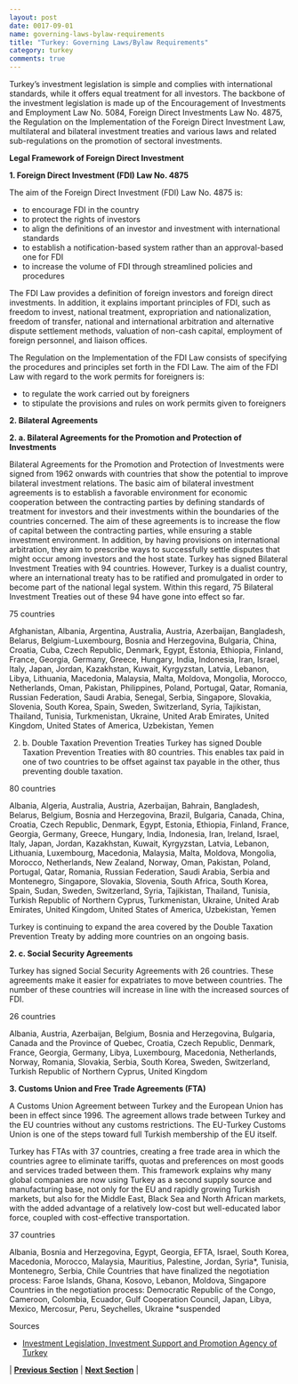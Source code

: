 ```yaml
---
layout: post
date: 0017-09-01
name: governing-laws-bylaw-requirements
title: "Turkey: Governing Laws/Bylaw Requirements"
category: turkey
comments: true
---
```


Turkey’s investment legislation is simple and complies with international standards, while it offers equal treatment for all investors. The backbone of the investment legislation is made up of the Encouragement of Investments and Employment Law No. 5084, Foreign Direct Investments Law No. 4875, the Regulation on the Implementation of the Foreign Direct Investment Law, multilateral and bilateral investment treaties and various laws and related sub-regulations on the promotion of sectoral investments.

__Legal Framework of Foreign Direct Investment__

__1. Foreign Direct Investment (FDI) Law No. 4875__
 
The aim of the Foreign Direct Investment (FDI) Law No. 4875 is: 

  - to encourage FDI in the country
  - to protect the rights of investors
  - to align the definitions of an investor and investment with international standards
  - to establish a notification-based system rather than an approval-based one for FDI
  - to increase the volume of FDI through streamlined policies and procedures

The FDI Law provides a definition of foreign investors and foreign direct investments. In addition, it explains important principles of FDI, such as freedom to invest, national treatment, expropriation and nationalization, freedom of transfer, national and international arbitration and alternative dispute settlement methods, valuation of non-cash capital, employment of foreign personnel, and liaison offices.

The Regulation on the Implementation of the FDI Law consists of specifying the procedures and principles set forth in the FDI Law. The aim of the FDI Law with regard to the work permits for foreigners is:

  - to regulate the work carried out by foreigners
  - to stipulate the provisions and rules on work permits given to foreigners

__2. Bilateral Agreements__

__2. a. Bilateral Agreements for the Promotion and Protection of Investments__

Bilateral Agreements for the Promotion and Protection of Investments were signed from 1962 onwards with countries that show the potential to improve bilateral investment relations. The basic aim of bilateral investment agreements is to establish a favorable environment for economic cooperation between the contracting parties by defining standards of treatment for investors and their investments within the boundaries of the countries concerned. The aim of these agreements is to increase the flow of capital between the contracting parties, while ensuring a stable investment environment. In addition, by having provisions on international arbitration, they aim to prescribe ways to successfully settle disputes that might occur among investors and the host state. Turkey has signed Bilateral Investment Treaties with 94 countries. However, Turkey is a dualist country, where an international treaty has to be ratified and promulgated in order to become part of the national legal system. Within this regard, 75 Bilateral Investment Treaties out of these 94 have gone into effect so far.

75 countries

Afghanistan, Albania, Argentina, Australia, Austria, Azerbaijan, Bangladesh, Belarus, Belgium-Luxembourg, Bosnia and Herzegovina, Bulgaria, China, Croatia, Cuba, Czech Republic, Denmark, Egypt, Estonia, Ethiopia, Finland, France, Georgia, Germany, Greece, Hungary, India, Indonesia, Iran, Israel, Italy, Japan, Jordan, Kazakhstan, Kuwait, Kyrgyzstan, Latvia, Lebanon, Libya, Lithuania, Macedonia, Malaysia, Malta, Moldova, Mongolia, Morocco, Netherlands, Oman, Pakistan, Philippines, Poland, Portugal, Qatar, Romania, Russian Federation, Saudi Arabia, Senegal, Serbia, Singapore, Slovakia, Slovenia, South Korea, Spain, Sweden, Switzerland, Syria, Tajikistan, Thailand, Tunisia, Turkmenistan, Ukraine, United Arab Emirates, United Kingdom, United States of America, Uzbekistan, Yemen

2. b. Double Taxation Prevention Treaties
Turkey has signed Double Taxation Prevention Treaties with 80 countries. This enables tax paid in one of two countries to be offset against tax payable in the other, thus preventing double taxation.

80 countries

Albania, Algeria, Australia, Austria, Azerbaijan, Bahrain, Bangladesh, Belarus, Belgium, Bosnia and Herzegovina, Brazil, Bulgaria, Canada, China, Croatia, Czech Republic, Denmark, Egypt, Estonia, Ethiopia, Finland, France, Georgia, Germany, Greece, Hungary, India, Indonesia, Iran, Ireland, Israel, Italy, Japan, Jordan, Kazakhstan, Kuwait, Kyrgyzstan, Latvia, Lebanon, Lithuania, Luxembourg, Macedonia, Malaysia, Malta, Moldova, Mongolia, Morocco, Netherlands, New Zealand, Norway, Oman, Pakistan, Poland, Portugal, Qatar, Romania, Russian Federation, Saudi Arabia, Serbia and Montenegro, Singapore, Slovakia, Slovenia, South Africa, South Korea, Spain, Sudan, Sweden, Switzerland, Syria, Tajikistan, Thailand, Tunisia, Turkish Republic of Northern Cyprus, Turkmenistan, Ukraine, United Arab Emirates, United Kingdom, United States of America, Uzbekistan, Yemen 

Turkey is continuing to expand the area covered by the Double Taxation Prevention Treaty by adding more countries on an ongoing basis.

__2. c. Social Security Agreements__

Turkey has signed Social Security Agreements with 26 countries. These agreements make it easier for expatriates to move between countries. The number of these countries will increase in line with the increased sources of FDI.

26 countries

Albania, Austria, Azerbaijan, Belgium, Bosnia and Herzegovina, Bulgaria, Canada and the Province of Quebec, Croatia, Czech Republic, Denmark, France, Georgia, Germany, Libya, Luxembourg, Macedonia, Netherlands, Norway, Romania, Slovakia, Serbia, South Korea, Sweden, Switzerland, Turkish Republic of Northern Cyprus, United Kingdom

__3. Customs Union and Free Trade Agreements (FTA)__

A Customs Union Agreement between Turkey and the European Union has been in effect since 1996. The agreement allows trade between Turkey and the EU countries without any customs restrictions. The EU-Turkey Customs Union is one of the steps toward full Turkish membership of the EU itself.

Turkey has FTAs with 37 countries, creating a free trade area in which the countries agree to eliminate tariffs, quotas and preferences on most goods and services traded between them. This framework explains why many global companies are now using Turkey as a second supply source and manufacturing base, not only for the EU and rapidly growing Turkish markets, but also for the Middle East, Black Sea and North African markets, with the added advantage of a relatively low-cost but well-educated labor force, coupled with cost-effective transportation.

37 countries

Albania, Bosnia and Herzegovina, Egypt, Georgia, EFTA, Israel, South Korea, Macedonia, Morocco, Malaysia, Mauritius, Palestine, Jordan, Syria*, Tunisia, Montenegro, Serbia, Chile
Countries that have finalized the negotiation process: Faroe Islands, Ghana, Kosovo, Lebanon, Moldova, Singapore
Countries in the negotiation process: Democratic Republic of the Congo, Cameroon, Colombia, Ecuador, Gulf Cooperation Council, Japan, Libya, Mexico, Mercosur, Peru, Seychelles, Ukraine
*suspended



Sources

- [Investment Legislation, Investment Support and Promotion Agency of Turkey](http://www.invest.gov.tr/en-US/investmentguide/investorsguide/Pages/BusinessLegislation.aspx)



| **[Previous Section]( https://neo-project.github.io/global-blockchain-compliance-hub//turkey/turkey-tax-and-auditing-requirements.html)** | **[Next Section]( https://neo-project.github.io/global-blockchain-compliance-hub//turkey/turkey-laws-token-sales.html)** |
